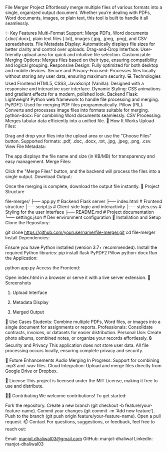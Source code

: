 File Merger Project
Effortlessly merge multiple files of various formats into a single, organized output document. Whether you’re dealing with PDFs, Word documents, images, or plain text, this tool is built to handle it all seamlessly.

✨ Key Features
Multi-Format Support:
Merge PDFs, Word documents (.doc/.docx), plain text files (.txt), images (.jpg, .jpeg, .png), and CSV spreadsheets.
File Metadata Display:
Automatically displays file sizes for better clarity and control over uploads.
Drag-and-Drop Interface:
User-friendly upload area for quick and intuitive file selection.
Customizable Merging Options:
Merges files based on their type, ensuring compatibility and logical grouping.
Responsive Design:
Fully optimized for both desktop and mobile devices.
Secure and Privacy-Focused:
Processes files locally without storing any user data, ensuring maximum security.
💻 Technologies Used
Frontend
HTML5, CSS3, JavaScript (Vanilla): Designed with a responsive and interactive user interface.
Dynamic Styling: CSS animations and gradient effects for a modern, polished look.
Backend
Flask: Lightweight Python web framework to handle file processing and merging.
PyPDF2: Used for merging PDF files programmatically.
Pillow (PIL): Converts and processes image files into formats suitable for merging.
python-docx: For combining Word documents seamlessly.
CSV Processing: Merges tabular data efficiently into a unified file.
🚀 How It Works
Upload Files:

Drag and drop your files into the upload area or use the "Choose Files" button.
Supported formats: .pdf, .doc, .docx, .txt, .jpg, .jpeg, .png, .csv.
View File Metadata:

The app displays the file name and size (in KB/MB) for transparency and easy management.
Merge Files:

Click the "Merge Files" button, and the backend will process the files into a single output.
Download Output:

Once the merging is complete, download the output file instantly.
📂 Project Structure

file-merger/
├── app.py             # Backend Flask server
├── index.html         # Frontend structure
├── script.js          # Client-side logic and interactivity
├── styles.css         # Styling for the user interface
├── README.md          # Project documentation
└── settings.json      # Dev environment configuration
🔧 Installation and Setup
Clone the Repository:

git clone https://github.com/yourusername/file-merger.git
cd file-merger
Install Dependencies:

Ensure you have Python installed (version 3.7+ recommended).
Install the required Python libraries:
pip install flask PyPDF2 Pillow python-docx
Run the Application:


python app.py
Access the Frontend:

Open index.html in a browser or serve it with a live server extension.
📸 Screenshots
1. Upload Interface

2. Metadata Display

3. Merged Output

📜 Use Cases
Students: Combine multiple PDFs, Word files, or images into a single document for assignments or reports.
Professionals: Consolidate contracts, invoices, or datasets for easier distribution.
Personal Use: Create photo albums, combined notes, or organize your records effortlessly.
🔒 Security and Privacy
This application does not store user data. All file processing occurs locally, ensuring complete privacy and security.

🌟 Future Enhancements
Audio Merging In Progress:
Support for combining .mp3 and .wav files.
Cloud Integration:
Upload and merge files directly from Google Drive or Dropbox.

📜 License
This project is licensed under the MIT License, making it free to use and distribute.

🧑‍💻 Contributing
We welcome contributions! To get started:

Fork the repository.
Create a new branch (git checkout -b feature/your-feature-name).
Commit your changes (git commit -m 'Add new feature').
Push to the branch (git push origin feature/your-feature-name).
Open a pull request.
📫 Contact
For questions, suggestions, or feedback, feel free to reach out:

Email: manjot.dhaliwal03@gmail.com
GitHub: manjot-dhaliwal
LinkedIn: manjot-dhaliwal03
